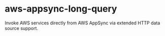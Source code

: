 # aws-appsync-long-query
Invoke AWS services directly from AWS AppSync via extended HTTP data source support.
